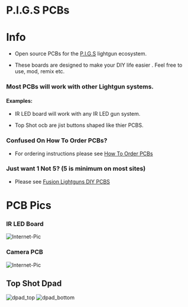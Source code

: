 # P.I.G.S PCBs

# Info

- Open source PCBs for the [P.I.G.S](https://github.com/Fusion-Lightguns/P.I.G.S--Pico-Infared-Gun-System/tree/plus)  lightgun ecosystem.

- These boards are designed to make your DIY life easier . Feel free to use, mod, remix etc.


### Most PCBs will work with other Lightgun systems.

#### Examples: 

- IR LED board will work with any IR LED gun system.

- Top Shot ocb are jist buttons shaped like thier PCBS.


### Confused On How To Order PCBs?

- For ordering instructions please see [How To Order PCBs](https://github.com/Fusion-Lightguns/P.I.G.S-PCBs/blob/main/How-To-Order.md)

### Just want 1 Not 5? (5 is minimum on most sites)

- Please see [Fusion Lightguns DIY PCBS](https://www.fusionlightguns.com/shop/DIY-PCBs/9)



# PCB Pics 

### IR LED Board 
![Internet-Pic](https://github.com/user-attachments/assets/968ce614-377b-45d5-a0ca-c6ad8a621484)

### Camera PCB
![Internet-Pic](https://github.com/Fusion-Lightguns/P.I.G.S-PCBs/assets/118452807/66c99c1d-5c7a-482d-9d58-2197326b4e73)

## Top Shot Dpad 
![dpad_top](https://github.com/user-attachments/assets/7f609d26-54db-491a-acc9-2a5d68a0a73b)
![dpad_bottom](https://github.com/user-attachments/assets/80c4663b-4c76-403c-91d2-e077af73ef8e)

